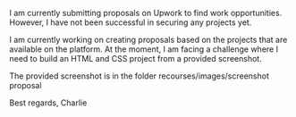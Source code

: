 I am currently submitting proposals on Upwork to find work opportunities. 
However, I have not been successful in securing any projects yet. 

I am currently working on creating proposals based on the projects that are available on the platform. 
At the moment, I am facing a challenge where I need to build an HTML and CSS project from a provided screenshot.

The provided screenshot is in the folder recourses/images/screenshot proposal

Best regards,
Charlie

